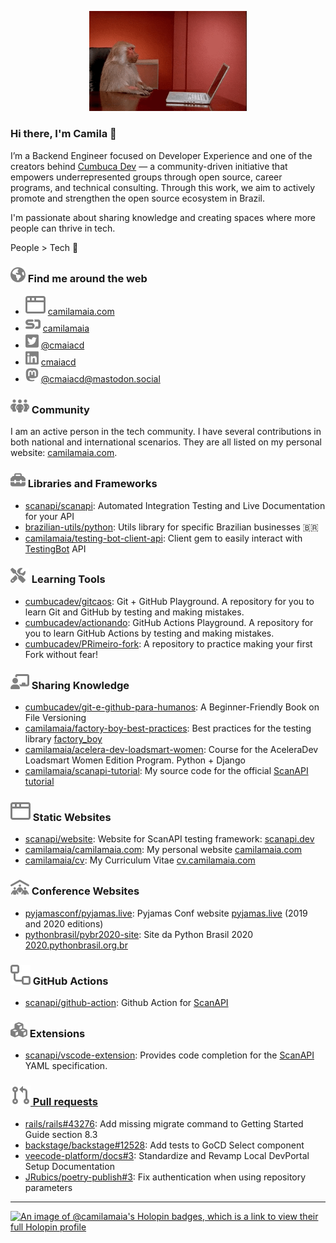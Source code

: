<p align="center">
 <img
      width="50%"
      src="images/monkey.gif" />
</p>

### Hi there, I'm Camila 👋

I’m a Backend Engineer focused on Developer Experience and one of the creators behind
[Cumbuca Dev][cumbuca.dev] — a community-driven initiative that empowers underrepresented groups
through open source, career programs, and technical consulting. Through this work, we aim to
actively promote and strengthen the open source ecosystem in Brazil.

I'm passionate about sharing knowledge and creating spaces where more people can thrive in tech.

People > Tech 💜

### ![globe-icon][] Find me around the web

* ![browser-icon][] [camilamaia.com][camilamaia.com-website]
* ![speakerdeck-icon][] [camilamaia][speakerdeck]
* ![twitter-icon][] [@cmaiacd][twitter]
* ![linkedin-icon][] [cmaiacd][linkedin]
* ![mastodon-icon][] [@cmaiacd@mastodon.social][mastodon]

### ![people-group-icon][] Community

I am an active person in the tech community. I have several contributions in
both national and international scenarios. They are all listed on my personal website: [camilamaia.com][appearances].

### ![toolbox-icon][] Libraries and Frameworks

* [scanapi/scanapi][scanapi]: Automated Integration Testing and Live Documentation for your API
* [brazilian-utils/python][brutils]: Utils library for specific Brazilian businesses 🇧🇷
* [camilamaia/testing-bot-client-api][testingbot-client-api]: Client gem to easily interact with [TestingBot][testingbot] API

### ![screwdriver-wrench-icon][] Learning Tools

* [cumbucadev/gitcaos][gitcaos]: Git + GitHub Playground. A repository for you to learn Git and GitHub by testing and making mistakes.
* [cumbucadev/actionando][actionando]: GitHub Actions Playground. A repository for you to learn GitHub Actions by testing and making mistakes.
* [cumbucadev/PRimeiro-fork][PRimeiro-fork]: A repository to practice making your first Fork without fear!

### ![chalkboard-user-icon][] Sharing Knowledge

* [cumbucadev/git-e-github-para-humanos][git-e-github-para-humanos]: A Beginner-Friendly Book on File Versioning
* [camilamaia/factory-boy-best-practices][factory-boy-best-practices]: Best practices for the testing library [factory_boy][factory-boy]
* [camilamaia/acelera-dev-loadsmart-women][acelera-dev]: Course for the AceleraDev Loadsmart Women Edition Program. Python + Django
* [camilamaia/scanapi-tutorial][scanapi-tutorial]: My source code for the official [ScanAPI tutorial][scanapi-tutorial-website]

### ![browser-icon][] Static Websites

* [scanapi/website][scanapi-website-repo]: Website for ScanAPI testing framework: [scanapi.dev][scanapi-website]
* [camilamaia/camilamaia.com][camilamaia.com]: My personal website [camilamaia.com][camilamaia.com-website]
* [camilamaia/cv][my-cv]: My Curriculum Vitae [cv.camilamaia.com][my-cv-website]

### ![people-roof-icon][] Conference Websites

* [pyjamasconf/pyjamas.live][pyjamas.live]: Pyjamas Conf website [pyjamas.live][pyjamas.live-website] (2019 and 2020 editions)
* [pythonbrasil/pybr2020-site][pybr2020]: Site da Python Brasil 2020 [2020.pythonbrasil.org.br][pybr2020-website]

### ![workflow-icon][] GitHub Actions

* [scanapi/github-action][scanapi-gha]: Github Action for [ScanAPI][scanapi-website]

### ![cubes-icon][] Extensions

* [scanapi/vscode-extension][scanapi-vscode-extension]: Provides code completion for the [ScanAPI][scanapi-website] YAML specification.

### [![pr-icon][] Pull requests][my-prs]

* [rails/rails#43276][rails/rails#43276]: Add missing migrate command to Getting
Started Guide section 8.3
* [backstage/backstage#12528]: Add tests to GoCD Select component
* [veecode-platform/docs#3]: Standardize and Revamp Local DevPortal Setup Documentation
* [JRubics/poetry-publish#3][JRubics/poetry-publish#3]: Fix authentication when using repository parameters

---

[![An image of @camilamaia's Holopin badges, which is a link to view their full Holopin profile](https://holopin.me/camilamaia)](https://holopin.io/@camilamaia)

[browser-icon]: /images/browser.svg "Browser Icon"
[chalkboard-user-icon]: /images/chalkboard-user.svg "Sharing Knowledge"
[cubes-icon]: /images/cubes.svg "Extensions"
[globe-icon]: /images/globe.svg "Find me around the web"
[linkedin-icon]: /images/linkedin.svg "LinkedIn"
[mastodon-icon]: /images/mastodon.svg "Mastodon"
[people-group-icon]: /images/people-group.svg "Community"
[people-roof-icon]: /images/people-roof.svg "Conference Websites"
[pr-icon]: /images/git-pull-request.svg "Pull Requests"
[screwdriver-wrench-icon]: /images/screwdriver-wrench.svg "Learning Tools"
[speakerdeck-icon]: /images/speakerdeck.svg "Speaker Deck"
[toolbox-icon]: /images/toolbox.svg "Libraries and Frameworks"
[twitter-icon]: /images/twitter.svg "Twitter"
[workflow-icon]: /images/workflow.svg "GitHub Actions"

[acelera-dev]: https://github.com/camilamaia/acelera-dev-loadsmart-women
[actionando]: https://github.com/cumbucadev/actionando
[appearances]: https://camilamaia.com/appearances
[backstage/backstage#12528]: https://github.com/backstage/backstage/pull/12528
[brutils]: https://github.com/brazilian-utils/python
[camilamaia.com-website]: https://camilamaia.com
[camilamaia.com]: https://github.com/camilamaia/camilamaia.com
[cumbuca.dev]: https://cumbuca.dev
[factory-boy-best-practices]: https://github.com/camilamaia/factory-boy-best-practices
[factory-boy]: https://factoryboy.readthedocs.io/en/stable/
[git-e-github-para-humanos]: https://github.com/cumbucadev/git-e-github-para-humanos
[gitcaos]: https://github.com/cumbucadev/gitcaos
[JRubics/poetry-publish#3]: https://github.com/JRubics/poetry-publish/pull/3
[linkedin]: http://linkedin.com/in/cmaiacd/
[mastodon]: https://mastodon.social/@cmaiacd
[my-cv-website]: https://cv.camilamaia.com
[my-cv]: https://github.com/camilamaia/cv
[my-prs]: https://github.com/search?q=sort%3Areactions-%2B1+author%3Acamilamaia+type%3Apr+-user%3Acamilamaia&type=pullrequests "pull requests"
[PRimeiro-fork]: https://github.com/cumbucadev/PRimeiro-fork
[pybr2020-website]: https://2020.pythonbrasil.org.br
[pybr2020]: https://github.com/pythonbrasil/pybr2020-site
[pyjamas.live-website]: https://pyjamas.live
[pyjamas.live]: https://github.com/pyjamasconf/pyjamas.live
[rails/rails#43276]: https://github.com/rails/rails/pull/43276
[scanapi-gha]: https://github.com/scanapi/github-action
[scanapi-tutorial-website]: https://scanapi.dev/tutorials/step01.html
[scanapi-tutorial]: https://github.com/camilamaia/scanapi-tutorial
[scanapi-vscode-extension]: https://github.com/scanapi/vscode-extension
[scanapi-website-repo]: https://github.com/scanapi/website
[scanapi-website]: https://scanapi.dev
[scanapi]: https://github.com/scanapi/scanapi/
[speakerdeck]: http://speakerdeck.com/camilamaia
[testingbot-client-api]: https://github.com/camilamaia/testing-bot-client-api
[testingbot]: https://testingbot.com/
[twitter]: https://twitter.com/cmaiacd
[veecode-platform/docs#3]: https://github.com/veecode-platform/docs/pull/3
